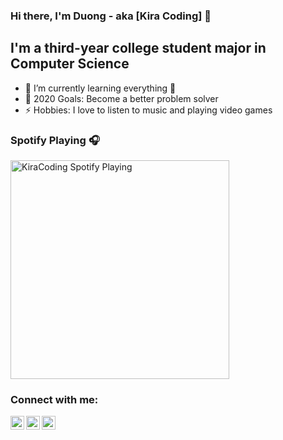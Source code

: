 ### Hi there, I'm Duong - aka [Kira Coding] 👋
## I'm a third-year college student major in Computer Science

- 🌱 I’m currently learning everything 🤣
- 🥅 2020 Goals: Become a better problem solver 
- ⚡ Hobbies: I love to listen to music and playing video games

### Spotify Playing 🎧

[<img src="https://now-playing-codestackr.vercel.app/api/spotify-playing" alt="KiraCoding Spotify Playing" width="350" />](https://open.spotify.com/playlist/0WIkh9aViNHnVtpUHF3CdO?si=HJvZGXfnQoq0iRlS98wXww)

### Connect with me:

[<img align="left" alt="KiraCoding | Facebook" width="22px" src="https://cdn.jsdelivr.net/npm/simple-icons@3.12.3/icons/facebook.svg" />][facebook]
[<img align="left" alt="KiraCoding | LinkedIn" width="22px" src="https://cdn.jsdelivr.net/npm/simple-icons@v3/icons/linkedin.svg" />][linkedin]
[<img align="left" alt="KiraCoding | Instagram" width="22px" src="https://cdn.jsdelivr.net/npm/simple-icons@v3/icons/instagram.svg" />][instagram]

<br />

[facebook]: https://www.facebook.com/profile.php?id=100014048285460
[instagram]: https://www.instagram.com/thai_duongg_m/
[linkedin]: https://www.linkedin.com/in/mtduong100500/
